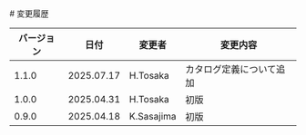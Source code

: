 <div class="page"/>
# 変更履歴


| バージョン | 日付 | 変更者 | 変更内容 |
| ---- | ---- | ---- | ---- |
| 1.1.0 | 2025.07.17 | H.Tosaka | カタログ定義について追加 |
| 1.0.0 | 2025.04.31 | H.Tosaka | 初版 |
| 0.9.0 | 2025.04.18 | K.Sasajima | 初版 |
